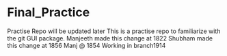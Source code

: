 # Final_Practice
Practise Repo will be updated later
This is a practise repo to familiarize with the git GUI package.
Manjeeth made this change at 1822
Shubham made this change at 1856
Manj @ 1854
Working in branch1914